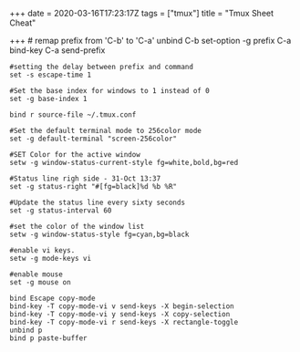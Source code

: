+++
date = 2020-03-16T17:23:17Z
tags = ["tmux"]
title = "Tmux Sheet Cheat"

+++
    # remap prefix from 'C-b' to 'C-a'
    unbind C-b
    set-option -g prefix C-a
    bind-key C-a send-prefix
    
    #setting the delay between prefix and command
    set -s escape-time 1
    
    #Set the base index for windows to 1 instead of 0
    set -g base-index 1
    
    bind r source-file ~/.tmux.conf
    
    #Set the default terminal mode to 256color mode
    set -g default-terminal "screen-256color"
    
    #SET Color for the active window
    setw -g window-status-current-style fg=white,bold,bg=red
    
    #Status line righ side - 31-Oct 13:37
    set -g status-right "#[fg=black]%d %b %R"
    
    #Update the status line every sixty seconds
    set -g status-interval 60
    
    #set the color of the window list
    setw -g window-status-style fg=cyan,bg=black
    
    #enable vi keys.
    setw -g mode-keys vi

    #enable mouse  
    set -g mouse on
    
    bind Escape copy-mode
    bind-key -T copy-mode-vi v send-keys -X begin-selection
    bind-key -T copy-mode-vi y send-keys -X copy-selection
    bind-key -T copy-mode-vi r send-keys -X rectangle-toggle
    unbind p
    bind p paste-buffer